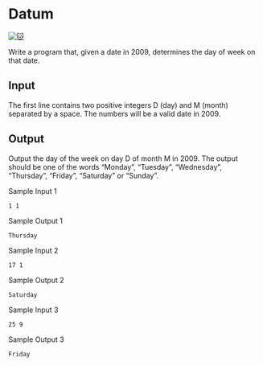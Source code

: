 # Datum

[![:cat:](https://open.kattis.com/favicon)](https://open.kattis.com/problems/datum)

Write a program that, given a date in 2009, determines the day of week on that date.

## Input

The first line contains two positive integers D (day) and M (month) separated by a space. The numbers will be a valid date in 2009.

## Output

Output the day of the week on day D of month M in 2009. The output should be one of the words “Monday”, “Tuesday”, “Wednesday”, “Thursday”, “Friday”, “Saturday” or “Sunday”.

Sample Input 1
```
1 1
```
Sample Output 1	
```
Thursday
```

Sample Input 2
```
17 1
```
Sample Output 2
```
Saturday
```

Sample Input 3
```
25 9
```
Sample Output 3
```
Friday
```
